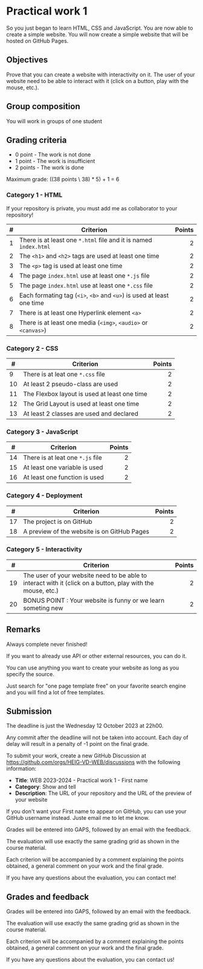 # Practical work 1

So you just began to learn HTML, CSS and JavaScript. You are now able to create a simple website. You will now create a simple website that will be hosted on GitHub Pages.

## Objectives

Prove that you can create a website with interactivity on it. The user of your website need to be able to interact with it (click on a button, play with the mouse, etc.).

## Group composition

You will work in groups of one student

## Grading criteria

- 0 point - The work is not done
- 1 point - The work is insufficient
- 2 points - The work is done

Maximum grade: ((38 points \\ 38) * 5) + 1 = 6

### Category 1 - HTML

If your repository is private, you must add me as collaborator to your
repository!

| #   | Criterion                                                            | Points |
| --: | -------------------------------------------------------------------  | -----: |
| 1   | There is at least one `*.html` file and it is named `ìndex.html`     |      2 |
| 2   | The `<h1>` and `<h2>` tags are used at least one time                |      2 |
| 3   | The `<p>` tag is used at least one time                              |      2 |
| 4   | The page `index.html` use at least one `*.js` file                   |      2 |
| 5   | The page `index.html` use at least one `*.css` file                  |      2 |
| 6   | Each formating tag (`<i>`, `<b>` and `<u>`) is used at least one time|      2 |
| 7   | There is at least one Hyperlink element `<a>`                        |      2 |
| 8   | There is at least one media (`<img>`, `<audio>` or `<canvas>`)       |      2 |

### Category 2 - CSS

| #   | Criterion                                                        | Points |
| --- | ---------------------------------------------------------------- | -----: |
| 9   | There is at leat one `*.css` file                                |      2 |
| 10  | At least 2 pseudo-class are used                                 |      2 |
| 11  | The Flexbox layout is used at least one time                     |      2 |
| 12  | The Grid Layout is used at least one time                        |      2 |
| 13  | At least 2 classes are used and declared                         |      2 |


### Category 3 - JavaScript

| #   | Criterion                                                        | Points |
| --- | ---------------------------------------------------------------- | -----: |
| 14  | There is at leat one `*.js` file                                 |      2 |
| 15  | At least one variable is used                                    |      2 |
| 16  | At least one function is used                                    |      2 |

### Category 4 - Deployment

| #   | Criterion                                                        | Points |
| --- | ---------------------------------------------------------------- | -----: |
| 17   | The project is on GitHub                                        |      2 |
| 18   | A preview of the website is on GitHub Pages                     |      2 |

### Category 5 - Interactivity

| #   | Criterion                                                                                                      | Points |
| --- | -------------------------------------------------------------------------------------------------------------- | -----: |
| 19  | The user of your website need to be able to interact with it (click on a button, play with the mouse, etc.)    |      2 |
| 20  | BONUS POINT : Your website is funny or we learn someting new                                                   |      2 |

## Remarks

Always complete never finished!

If you want to already use API or other external resources, you can do it.

You can use anything you want to create your website as long as you specify the source.

Just search for "one page template free" on your favorite search engine and you will find a lot of free templates.

## Submission

The deadline is just the Wednesday 12 October 2023 at 22h00.

Any commit after the deadline will not be taken into account. Each day of delay will result in a penalty of -1 point on the final grade.

To submit your work, create a new GitHub Discussion at <https://github.com/orgs/HEIG-VD-WEB/discussions> with the following information:

- **Title**: WEB 2023-2024 - Practical work 1 - First name
- **Category**: Show and tell
- **Description**: The URL of your repository and the URL of the preview of your website

If you don't want your First name to appear on GitHub, you can use your GitHub username instead. Juste email me to let me know.

Grades will be entered into GAPS, followed by an email with the feedback.

The evaluation will use exactly the same grading grid as shown in the course material.

Each criterion will be accompanied by a comment explaining the points obtained, a general comment on your work and the final grade.

If you have any questions about the evaluation, you can contact me!

## Grades and feedback

Grades will be entered into GAPS, followed by an email with the feedback.

The evaluation will use exactly the same grading grid as shown in the course material.

Each criterion will be accompanied by a comment explaining the points obtained, a general comment on your work and the final grade.

If you have any questions about the evaluation, you can contact us!
